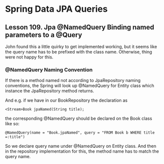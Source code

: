 # Spring Data JPA Queries

## Lesson 109. Jpa @NamedQuery Binding named parameters to a @Query

John found this a little quirky to get implemented working,
but it seems like the query name
has to be prefixed with the class name.
Otherwise, thing were not happy for this.

### @NamedQuery Naming Convention

If there is a method named not according to JpaRepository naming conventions,
the Spring will look up @NamedQuery for Entity class which instance the JpaRepository method returns.

And e.g. if we have in our BookRepository the declaration as

	<Stream>Book jpaNamed(String title);

the corresponding @NamedQuery should be declared on the Book class like so:

	@NamedQuery(name = "Book.jpaNamed", query = "FROM Book b WHERE title =:title")

So we declare query name under @NamedQuery on Entity class.
And then in the repository implementation for this, 
the method name has to match the query name.